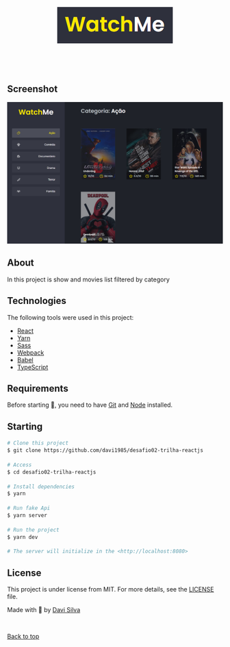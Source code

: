<div align="center" id="top"> 
  <img src="./logo.png" alt="Watch Me" />

  &#xa0;
</div>

<br>

## Screenshot
<img src="./screenshot.png" alt="screenshot" />

## About

In this project is show and movies list filtered by category

## Technologies

The following tools were used in this project:

- [React](https://reactjs.org/)
- [Yarn](https://yarnpkg.com/)
- [Sass](https://sass-lang.com/)
- [Webpack](https://webpack.js.org/)
- [Babel](https://babeljs.io/)
- [TypeScript](https://www.typescriptlang.org/)

## Requirements

Before starting :checkered_flag:, you need to have [Git](https://git-scm.com) and [Node](https://nodejs.org/en/) installed.

## Starting

```bash
# Clone this project
$ git clone https://github.com/davi1985/desafio02-trilha-reactjs

# Access
$ cd desafio02-trilha-reactjs

# Install dependencies
$ yarn

# Run fake Api
$ yarn server

# Run the project
$ yarn dev

# The server will initialize in the <http://localhost:8080>
```

## License

This project is under license from MIT. For more details, see the [LICENSE](LICENSE.md) file.


Made with
💜 by <a href="https://github.com/davi1985" target="_blank">Davi Silva</a>

&#xa0;

<a href="#top">Back to top</a>
